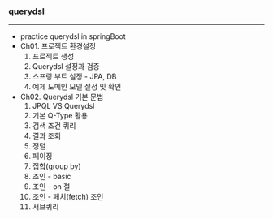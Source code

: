 ### querydsl
***
  + practice querydsl in springBoot
  + Ch01. 프로젝트 환경설정 
    1. 프로젝트 생성 
    2. Querydsl 설정과 검증
    3. 스프링 부트 설정 - JPA, DB
    4. 예제 도메인 모델 설정 및 확인
  + Ch02. Querydsl 기본 문법
    1. JPQL VS Querydsl
    2. 기본 Q-Type 활용
    3. 검색 조건 쿼리
    4. 결과 조회
    5. 정렬
    6. 페이징
    7. 집합(group by)
    8. 조인 - basic
    9. 조인 - on 절
    10. 조인 - 페치(fetch) 조인
    11. 서브쿼리